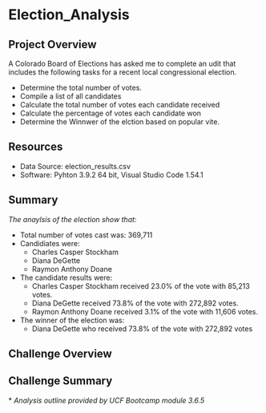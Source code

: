 # Election_Analysis
## Project Overview
  A Colorado Board of Elections has asked me to complete an udit that includes the following tasks for a recent local congressional election.
  * Determine the total number of votes.
  * Compile a list of all candidates
  * Calculate the total number of votes each candidate received
  * Calculate the percentage of votes each candidate won
  * Determine the Winnwer of the elction based on popular vite.
  
## Resources
  * Data Source: election_results.csv
  * Software: Pyhton 3.9.2 64 bit, Visual Studio Code 1.54.1

## Summary
  *The anaylsis of the election show that:*
  * Total number of votes cast was: 369,711
  * Candidiates were:
    * Charles Casper Stockham
    * Diana DeGette
    * Raymon Anthony Doane
  * The candidate results were:
    * Charles Casper Stockham received 23.0% of the vote with 85,213 votes.
    * Diana DeGette received 73.8% of the vote with 272,892 votes.
    * Raymon Anthony Doane received 3.1% of the vote with 11,606 votes.
  * The winner of the election was:
      * Diana DeGette who received 73.8% of the vote with 272,892 votes

## Challenge Overview
## Challenge Summary

\* *Analysis outline provided by UCF Bootcamp module 3.6.5*
